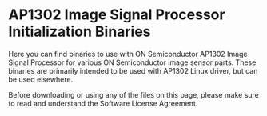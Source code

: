 # AP1302 Image Signal Processor Initialization Binaries
Here you can find binaries to use with ON Semiconductor AP1302 Image Signal Processor for various ON Semiconductor image sensor parts. These binaries are primarily intended to be used with AP1302 Linux driver, but can be used elsewhere.

Before downloading or using any of the files on this page, please make sure to read and understand the Software License Agreement.

